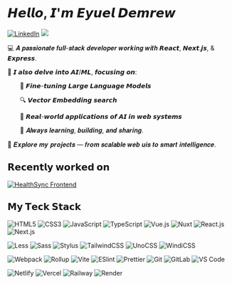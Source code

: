 # 𝙃𝙚𝙡𝙡𝙤, 𝙄'𝙢 𝙀𝙮𝙪𝙚𝙡 𝘿𝙚𝙢𝙧𝙚𝙬

[![LinkedIn](https://img.shields.io/badge/-@eyuel--demrew-000000?style=flat-square&logo=linkedin&logoColor=white)](https://www.linkedin.com/in/eyuel-demrew/)
[![](https://img.shields.io/badge/-@epdemrew-%23181717?style=flat-square&logo=huggingface)](https://huggingface.co/epdemrew)

💻 𝑨 𝒑𝒂𝒔𝒔𝒊𝒐𝒏𝒂𝒕𝒆 𝒇𝒖𝒍𝒍-𝒔𝒕𝒂𝒄𝒌 𝒅𝒆𝒗𝒆𝒍𝒐𝒑𝒆𝒓 𝒘𝒐𝒓𝒌𝒊𝒏𝒈 𝒘𝒊𝒕𝒉 𝙍𝙚𝙖𝙘𝙩, 𝙉𝙚𝙭𝙩.𝙟𝙨, & 𝙀𝙭𝙥𝙧𝙚𝙨𝙨.

🧠 𝙄 𝙖𝙡𝙨𝙤 𝙙𝙚𝙡𝙫𝙚 𝙞𝙣𝙩𝙤 𝘼𝙄/𝙈𝙇, 𝙛𝙤𝙘𝙪𝙨𝙞𝙣𝙜 𝙤𝙣:

&emsp;&emsp;🔧 𝙁𝙞𝙣𝙚-𝙩𝙪𝙣𝙞𝙣𝙜 𝙇𝙖𝙧𝙜𝙚 𝙇𝙖𝙣𝙜𝙪𝙖𝙜𝙚 𝙈𝙤𝙙𝙚𝙡𝙨

&emsp;&emsp;🔍 𝙑𝙚𝙘𝙩𝙤𝙧 𝙀𝙢𝙗𝙚𝙙𝙙𝙞𝙣𝙜 𝙨𝙚𝙖𝙧𝙘𝙝

&emsp;&emsp;🧪 𝙍𝙚𝙖𝙡-𝙬𝙤𝙧𝙡𝙙 𝙖𝙥𝙥𝙡𝙞𝙘𝙖𝙩𝙞𝙤𝙣𝙨 𝙤𝙛 𝘼𝙄 𝙞𝙣 𝙬𝙚𝙗 𝙨𝙮𝙨𝙩𝙚𝙢𝙨

&emsp;&emsp;🌱 𝑨𝒍𝒘𝒂𝒚𝒔 𝒍𝒆𝒂𝒓𝒏𝒊𝒏𝒈, 𝒃𝒖𝒊𝒍𝒅𝒊𝒏𝒈, 𝒂𝒏𝒅 𝒔𝒉𝒂𝒓𝒊𝒏𝒈.

📂 𝑬𝒙𝒑𝒍𝒐𝒓𝒆 𝒎𝒚 𝒑𝒓𝒐𝒋𝒆𝒄𝒕𝒔 — 𝒇𝒓𝒐𝒎 𝒔𝒄𝒂𝒍𝒂𝒃𝒍𝒆 𝒘𝒆𝒃 𝒖𝒊𝒔 𝒕𝒐 𝒔𝒎𝒂𝒓𝒕 𝒊𝒏𝒕𝒆𝒍𝒍𝒊𝒈𝒆𝒏𝒄𝒆.

## 𝗥𝗲𝗰𝗲𝗻𝘁𝗹𝘆 𝘄𝗼𝗿𝗸𝗲𝗱 𝗼𝗻

[![HealthSync Frontend](https://svg.bookmark.style/api?url=https://github.com/Epyuel/HealthSync-frontend&mode=light&style=horizontal)](https://github.com/Epyuel/HealthSync-frontend)

## 𝗠𝘆 𝗧𝗲𝗰𝗸 𝗦𝘁𝗮𝗰𝗸

![HTML5](https://img.shields.io/badge/-HTML5-%23E44D27?style=flat-square&logo=html5&logoColor=ffffff)
![CSS3](https://img.shields.io/badge/-CSS3-%231572B6?style=flat-square&logo=css3)
![JavaScript](https://img.shields.io/badge/-JavaScript-%23F7DF1C?style=flat-square&logo=javascript&logoColor=000000&labelColor=%23F7DF1C&color=%23FFCE5A)
![TypeScript](https://img.shields.io/badge/-TypeScript-007ACC?style=flat-square&logo=typescript&logoColor=white)
![Vue.js](https://img.shields.io/badge/-Vue.js-%232c3e50?style=flat-square&logo=vuedotjs)
![Nuxt](https://img.shields.io/badge/-Nuxt.js-%23282C34?style=flat-square&logo=nuxtdotjs)
![React.js](https://img.shields.io/badge/-React.js-%23282C34?style=flat-square&logo=react)
![Next.js](https://img.shields.io/badge/-Next.js-%23000000?style=flat-square&logo=nextdotjs)

![Less](https://img.shields.io/badge/-Less-%231d365d?style=flat-square&logo=less&logoColor=ffffff)
![Sass](https://img.shields.io/badge/-Sass-%23CC6699?style=flat-square&logo=sass&logoColor=ffffff)
![Stylus](https://img.shields.io/badge/-Stylus-%23333333?style=flat-square&logo=stylus)
![TailwindCSS](https://img.shields.io/badge/-TailwindCSS-%231a202c?style=flat-square&logo=tailwind-css)
![UnoCSS](https://img.shields.io/badge/-UnoCSS-%23333333?style=flat-square&logo=unocss)
![WindiCSS](https://img.shields.io/badge/-WindiCSS-%23000000?style=flat-square&logo=tailwind-css&&logoColor=48B0F1)

![Webpack](https://img.shields.io/badge/-Webpack-%232C3A42?style=flat-square&logo=webpack)
![Rollup](https://img.shields.io/badge/-Rollup-%23EC4A3F?style=flat-square&logo=rollupdotjs&logoColor=ffffff)
![Vite](https://img.shields.io/badge/-Vite-%23646CFF?style=flat-square&logo=vite&logoColor=ffffff)
![ESlint](https://img.shields.io/badge/-ESLint-%234B32C3?style=flat-square&logo=eslint)
![Prettier](https://img.shields.io/badge/-Prettier-%23F7B93E?style=flat-square&logo=prettier&logoColor=ffffff)
![Git](https://img.shields.io/badge/-Git-%23F05032?style=flat-square&logo=git&logoColor=%23ffffff)
![GitLab](https://img.shields.io/badge/-GitLab-FCA121?style=flat-square&logo=gitlab)
![VS Code](https://img.shields.io/badge/-VSCode-%23007ACC?style=flat-square&logo=visual-studio-code)

![Netlify](https://img.shields.io/badge/-Netlify-%2300C7B7?style=flat-square&logo=netlify&logoColor=ffffff)
![Vercel](https://img.shields.io/badge/-Vercel-%23ffffff?style=flat-square&logo=vercel&logoColor=000000)
![Railway](https://img.shields.io/badge/-Railway-%230B0D0E?style=flat-square&logo=railway)
![Render](https://img.shields.io/badge/-Render-%2346E3B7?style=flat-square&logo=render&logoColor=ffffff)


